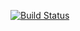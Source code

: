 
[![Build Status](https://travis-ci.com/ocharles/logging-effect.svg?branch=master)](https://travis-ci.com/ocharles/logging-effect)
